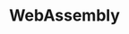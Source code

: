 ---
#See https://github.com/HTTPArchive/almanac.httparchive.org/wiki/Authors'-Guide#metadata-to-add-at-the-top-of-your-chapters
title: WebAssembly
description: WebAssembly chapter of the 2024 Web Almanac covering usage, languages, and post-MVP features.
authors: []
reviewers: []
editors: []
analysts: []
translators: []
results: https://docs.google.com/spreadsheets/d/1Qfp5d_xWuUolLJVBt8iQWUpqlubpHHf3_SY9TKYYzXM/edit#gid=1778117656
featured_quote: ...
featured_stat_1: ...
featured_stat_label_1: ...
featured_stat_2: ...
featured_stat_label_2: ...
featured_stat_3: ...
featured_stat_label_3: ...
---